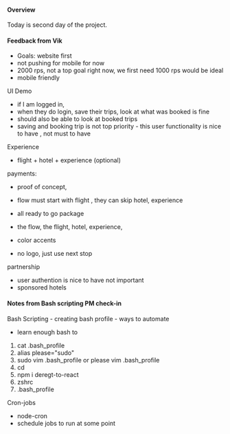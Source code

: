 #### Overview 
Today is second day of the project. 


#### Feedback from Vik
- Goals: website first 
- not pushing for mobile for now 
- 2000 rps, not a top goal right now, we first need 1000 rps would be ideal 
- mobile friendly 


 UI Demo
 - if I am logged in, 
 - when they do login, save their trips, look at what was booked is fine 
 - should also be able to look at booked trips 
 - saving and booking trip is not top priority - this user functionality is nice to have , not must to have 

Experience 
- flight + hotel + experience (optional) 


payments: 
- proof of concept, 
- flow must start with flight , they can skip hotel, experience 

- all ready to go package 

- the flow, the flight, hotel, experience, 
- color accents 
- no logo, just use next stop 


partnership 
- user authention is nice to have not important 
- sponsored hotels 

#### Notes from Bash scripting PM check-in

Bash Scripting - creating bash profile - ways to automate 

- learn enough bash to 

1. cat .bash_profile
2. alias please="sudo"
3. sudo vim .bash_profile or please vim .bash_profile
4. cd 
5. npm i deregt-to-react
6. zshrc
7. .bash_profile


Cron-jobs 
- node-cron
- schedule jobs to run at some point 





